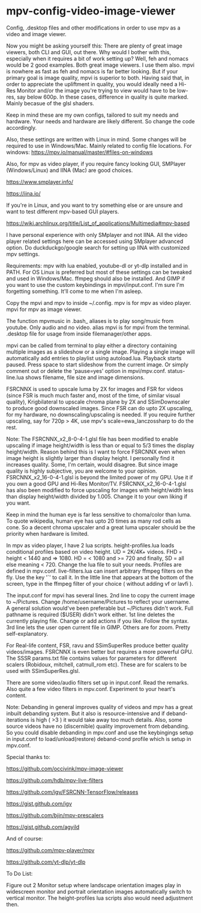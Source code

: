 # mpv-config-video-image-viewer
Config, .desktop files and other modifications in order to use mpv as a video and image viewer.

Now you might be asking yourself this: There are plenty of great image viewers, both CLI and GUI, out there. Why would I bother with this, especially when it requires a bit of work setting up? Well, feh and nomacs would be 2 good examples. Both great image viewers. I use them also. mpvi is nowhere as fast as feh and nomacs is far better looking. But if your primary goal is image quality, mpvi is superior to both. Having said that, in order to appreciate the upliftment in quality, you would ideally need a Hi-Res Monitor and/or the image you're trying to view would have to be low-res, say below 600p. In these cases, difference in quality is quite marked. Mainly becasue of the glsl shaders.

Keep in mind these are my own configs, tailored to suit my needs and hardware. Your needs and hardware are likely different. So change the code accordingly.

Also, these settings are written with Linux in mind. Some changes will be required to use in Windows/Mac. Mainly related to config file locations. For windows:
https://mpv.io/manual/master/#files-on-windows

Also, for mpv as video player, if you require fancy looking GUI, SMPlayer (Windows/Linux) and IINA (Mac) are good choices.

https://www.smplayer.info/

https://iina.io/


If you're in Linux, and you want to try something else or are unsure and want to test different mpv-based GUI players.

https://wiki.archlinux.org/title/List_of_applications/Multimedia#mpv-based

I have personal experience with only SMplayer and not IINA. All the video player related settings here can be accessed using SMplayer advanced option.
Do duckduckgo/google search for setting up IINA with customized mpv settings.

Requirements:
mpv with lua enabled, youtube-dl or yt-dlp installed and in PATH. For OS Linux is preferred but most of these settings can be tweaked and used in Windows/Mac. ffmpeg should also be installed. And GIMP if you want to use the custom keybindings in mpvi/input.conf. I'm sure I'm forgetting something. It'll come to me when I'm asleep.

Copy the mpvi and mpv to inside ~/.config. mpv is for mpv as video player. mpvi for mpv as image viewer.

The function mpvmusic in .bash_ aliases is to play song/music from youtube. Only audio and no video. alias mpvi is for mpvi from the terminal. .desktop file for usage from inside filemanager/other apps.

mpvi can be called from terminal to play either a directory containing multiple images as a slideshow or a single image.
Playing a single image will automatically add entries to playlist using autoload.lua. Playback starts paused. Press space to start slideshow from the current image. Or simply comment out or delete the 'pause=yes' option in mpvi/mpv.conf. status-line.lua shows filename, file size and image dimensions.

FSRCNNX is used to upscale luma by 2X for images and FSR for videos (since FSR is much much faster and, most of the time, of similar visual quality), Krigbilateral to upscale chroma plane by 2X and SSimDownscaler to produce good downscaled images. Since FSR can do upto 2X upscaling, for my hardware, no downscaling/upscaling is needed. If you require further upscaling, say for 720p > 4K, use mpv's scale=ewa_lanczossharp to do the rest.

Note: The FSRCNNX_x2_8-0-4-1.glsl file has been modified to enable upscaling if image height/width is less than or equal to 5/3 times the display height/width.
Reason behind this is I want to force FSRCNNX even when image height is slightly larger than display height. I personally find it increases quality. Some, I'm certain, would disagree.
But since image quality is highly subjective, you are welcome to your opinion. FSRCNNX_x2_16-0-4-1.glsl is beyond the limited power of my GPU. Use it if you own  a good GPU and Hi-Res Monitor/TV. FSRCNNX_x2_16-0-4-1.glsl has also been modified to force upscaling for images with height/width less than display height/width divided by 1.005. Change it to your own liking if you want.

Keep in mind the human eye is far less sensitive to choma/color than luma. To quote wikipedia, human eye has upto 20 times as many rod cells as cone. So a decent chroma upscaler and a great luma upscaler should be the priority when hardware is limited.

In mpv as video player, I have 2 lua scripts. height-profiles.lua loads conditional profiles based on video height. UD = 2K/4K+ videos. FHD = height < 1440 and => 1080. HD = < 1080 and >= 720 and finally, SD = all else meaning < 720. Change the lua file to suit your needs. Profiles are defined in mpv.conf. live-filters.lua can insert arbitrary ffmpeg filters on the fly. Use the key '`' to call it. In the little line that appears at the bottom of the screen, type in the ffmpeg filter of your choice ( without adding vf or lavfi ).

The input.conf for mpvi has several lines. 2nd line to copy the current image to ~/Pictures. Change /home/username/Pictures to reflect your username. A general solution would've been preferable but ~/Pictures didn't work. Full pathname is required ($USER) didn't work either. 1st line deletes the currently playing file. Change or add actions if you like. Follow the syntax. 3rd line lets the user open current file in GIMP. Others are for zoom. Pretty self-explanatory.

For Real-life content, FSR, ravu and SSimSuperRes produce better quality videos/images. FSRCNNX is even better but requires a more powerful GPU. The SSSR params.txt file contains values for parameters for different scalers (Robidoux, mitchell, catmull_rom etc). These are for scalers to be used with SSimSuperRes.glsl.

There are some video/audio filters set up in input.conf. Read the remarks. Also quite a few video filters in mpv.conf. Experiment to your heart's content.

Note: Debanding in general improves quality of videos and mpv has a great inbuilt debanding system. But it also is resource-intensive and if deband-iterations is high ( >3 ) it would take away too much details. Also, some source videos have no (discernible) quality improvement from debanding. So you could disable debanding in mpv.conf and use the keybingings setup in input.conf to load/unload(restore) deband-cond profile which is setup in mpv.conf.


Special thanks to:

https://github.com/occivink/mpv-image-viewer

https://github.com/hdb/mpv-live-filters

https://github.com/igv/FSRCNN-TensorFlow/releases

https://gist.github.com/igv

https://github.com/bjin/mpv-prescalers

https://gist.github.com/agyild

And of course:

https://github.com/mpv-player/mpv

https://github.com/yt-dlp/yt-dlp


To Do List:

Figure out 2 Monitor setup where landscape orientation images play in widescreen monitor and portrait orientation images automatically switch to vertical monitor. The height-profiles lua scripts also would need adjustment then. 
